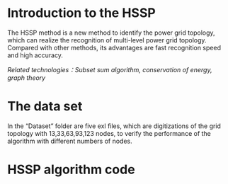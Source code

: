 # Introduction to the HSSP
The HSSP method is a new method to identify the power grid topology, which can realize the recognition of multi-level power grid topology. Compared with other methods, its advantages are fast recognition speed and high accuracy.


*Related technologies：Subset sum algorithm, conservation of energy, graph theory*

# The data set
In the “Dataset” folder are five exl files, which are digitizations of the grid topology with 13,33,63,93,123 nodes, to verify the performance of the algorithm with different numbers of nodes.

# HSSP algorithm code
